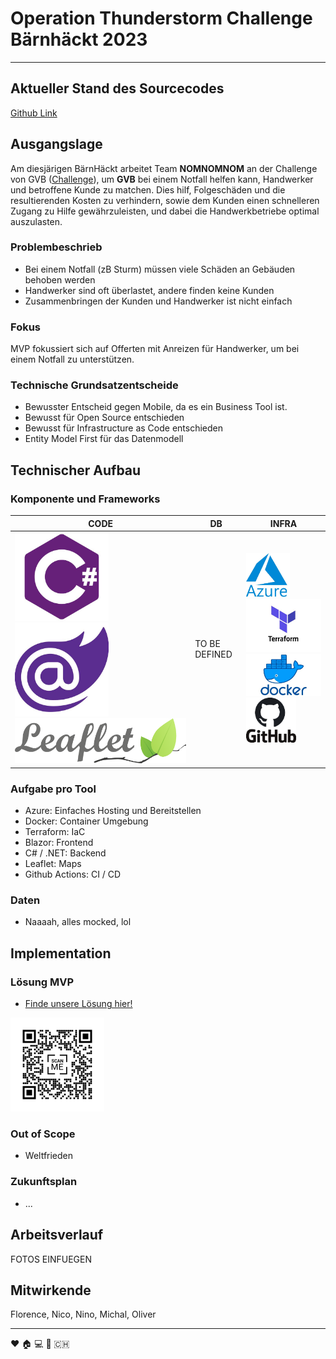 # Operation Thunderstorm Challenge Bärnhäckt 2023
___

## Aktueller Stand des Sourcecodes
[Github Link](https://github.com/ninomllr/bernhackt-2023 "link to github repo")

## Ausgangslage
Am diesjärigen BärnHäckt arbeitet Team **NOMNOMNOM** an der Challenge von GVB ([Challenge](https://www.bernhackt.ch/challenge-gvb-thunderstorm/ "challenge description")), um **GVB** bei einem Notfall helfen kann, Handwerker und betroffene Kunde zu matchen. Dies hilf, Folgeschäden und die resultierenden Kosten zu verhindern, sowie dem Kunden einen schnelleren Zugang zu Hilfe gewährzuleisten, und dabei die Handwerkbetriebe optimal auszulasten.

### Problembeschrieb
* Bei einem Notfall (zB Sturm) müssen viele Schäden an Gebäuden behoben werden
* Handwerker sind oft überlastet, andere finden keine Kunden
* Zusammenbringen der Kunden und Handwerker ist nicht einfach

### Fokus
MVP fokussiert sich auf Offerten mit Anreizen für Handwerker, um bei einem Notfall zu unterstützen.

### Technische Grundsatzentscheide
* Bewusster Entscheid gegen Mobile, da es ein Business Tool ist.
* Bewusst für Open Source entschieden
* Bewusst für Infrastructure as Code entschieden
* Entity Model First für das Datenmodell

## Technischer Aufbau
### Komponente und Frameworks
| CODE         | DB     | INFRA |
|--------------|-----------|------------|
| <img src="./assets/csharp_logo.jpeg" width="150"> <img src="./assets/blazor_logo.jpeg" width="150"> <img src="./assets/leaflet_logo.png"> | TO BE DEFINED | <img src="./assets/azure_logo.jpeg" width="70"> <img src="./assets/teraform_logo.jpeg" width="150"> <img src="./assets/docker_logo.jpeg" width="150"> <img src="./assets/git_logo.jpeg" width="80">

### Aufgabe pro Tool
* Azure: Einfaches Hosting und Bereitstellen
* Docker: Container Umgebung
* Terraform: IaC
* Blazor: Frontend
* C# / .NET: Backend
* Leaflet: Maps
* Github Actions: CI / CD

### Daten
* Naaaah, alles mocked, lol

## Implementation

### Lösung MVP
* [Finde unsere Lösung hier!](https://gvb-10534.azurewebsites.net/ "link to webpage")

<img src="./assets/qrcode.png" width="150">

### Out of Scope
* Weltfrieden

### Zukunftsplan
* ...

## Arbeitsverlauf
FOTOS EINFUEGEN


## Mitwirkende
Florence, Nico, Nino, Michal, Oliver
___

:heart: :house: :computer: :bear: :switzerland:

